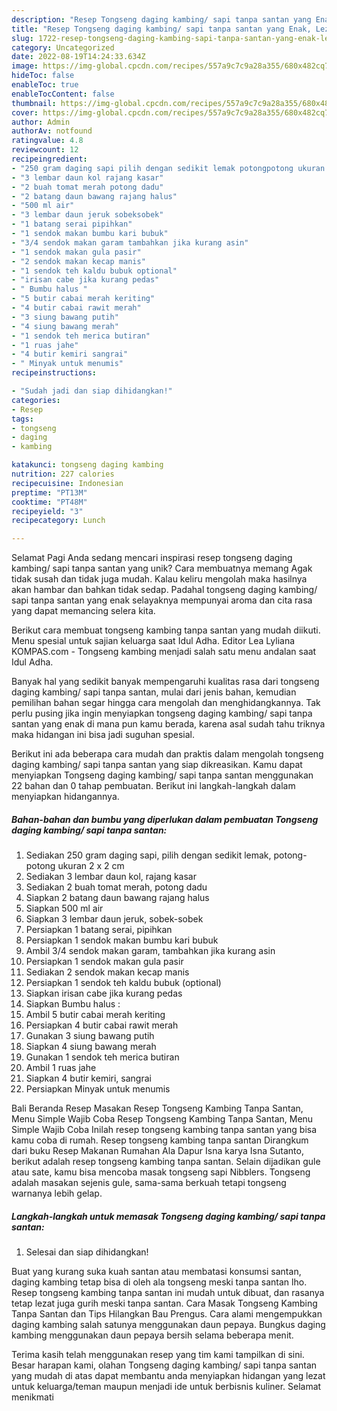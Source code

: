 ```yaml
---
description: "Resep Tongseng daging kambing/ sapi tanpa santan yang Enak, Lezat"
title: "Resep Tongseng daging kambing/ sapi tanpa santan yang Enak, Lezat"
slug: 1722-resep-tongseng-daging-kambing-sapi-tanpa-santan-yang-enak-lezat
category: Uncategorized
date: 2022-08-19T14:24:33.634Z
image: https://img-global.cpcdn.com/recipes/557a9c7c9a28a355/680x482cq70/tongseng-daging-kambing-sapi-tanpa-santan-foto-resep-utama.jpg
hideToc: false
enableToc: true
enableTocContent: false
thumbnail: https://img-global.cpcdn.com/recipes/557a9c7c9a28a355/680x482cq70/tongseng-daging-kambing-sapi-tanpa-santan-foto-resep-utama.jpg
cover: https://img-global.cpcdn.com/recipes/557a9c7c9a28a355/680x482cq70/tongseng-daging-kambing-sapi-tanpa-santan-foto-resep-utama.jpg
author: Admin
authorAv: notfound
ratingvalue: 4.8
reviewcount: 12
recipeingredient:
- "250 gram daging sapi pilih dengan sedikit lemak potongpotong ukuran 2 x 2 cm"
- "3 lembar daun kol rajang kasar"
- "2 buah tomat merah potong dadu"
- "2 batang daun bawang rajang halus"
- "500 ml air"
- "3 lembar daun jeruk sobeksobek"
- "1 batang serai pipihkan"
- "1 sendok makan bumbu kari bubuk"
- "3/4 sendok makan garam tambahkan jika kurang asin"
- "1 sendok makan gula pasir"
- "2 sendok makan kecap manis"
- "1 sendok teh kaldu bubuk optional"
- "irisan cabe jika kurang pedas"
- " Bumbu halus "
- "5 butir cabai merah keriting"
- "4 butir cabai rawit merah"
- "3 siung bawang putih"
- "4 siung bawang merah"
- "1 sendok teh merica butiran"
- "1 ruas jahe"
- "4 butir kemiri sangrai"
- " Minyak untuk menumis"
recipeinstructions:

- "Sudah jadi dan siap dihidangkan!"
categories:
- Resep
tags:
- tongseng
- daging
- kambing

katakunci: tongseng daging kambing 
nutrition: 227 calories
recipecuisine: Indonesian
preptime: "PT13M"
cooktime: "PT48M"
recipeyield: "3"
recipecategory: Lunch

---
```



Selamat Pagi Anda sedang mencari inspirasi resep tongseng daging kambing/ sapi tanpa santan yang unik? Cara membuatnya memang Agak tidak susah dan tidak juga mudah. Kalau keliru mengolah maka hasilnya akan hambar dan bahkan tidak sedap. Padahal tongseng daging kambing/ sapi tanpa santan yang enak selayaknya mempunyai aroma dan cita rasa yang dapat memancing selera kita.


Berikut cara membuat tongseng kambing tanpa santan yang mudah diikuti. Menu spesial untuk sajian keluarga saat Idul Adha. Editor Lea Lyliana KOMPAS.com - Tongseng kambing menjadi salah satu menu andalan saat Idul Adha.

Banyak hal yang sedikit banyak mempengaruhi kualitas rasa dari tongseng daging kambing/ sapi tanpa santan, mulai dari jenis bahan, kemudian pemilihan bahan segar hingga cara mengolah dan menghidangkannya. Tak perlu pusing jika ingin menyiapkan tongseng daging kambing/ sapi tanpa santan yang enak di mana pun kamu berada, karena asal sudah tahu triknya maka hidangan ini bisa jadi suguhan spesial.


Berikut ini ada beberapa cara mudah dan praktis dalam mengolah tongseng daging kambing/ sapi tanpa santan yang siap dikreasikan. Kamu dapat menyiapkan Tongseng daging kambing/ sapi tanpa santan menggunakan 22 bahan dan 0 tahap pembuatan. Berikut ini langkah-langkah dalam menyiapkan hidangannya.

<!--inarticleads1-->

##### Bahan-bahan dan bumbu yang diperlukan dalam pembuatan Tongseng daging kambing/ sapi tanpa santan:

1. Sediakan 250 gram daging sapi, pilih dengan sedikit lemak, potong-potong ukuran 2 x 2 cm
1. Sediakan 3 lembar daun kol, rajang kasar
1. Sediakan 2 buah tomat merah, potong dadu
1. Siapkan 2 batang daun bawang rajang halus
1. Siapkan 500 ml air
1. Siapkan 3 lembar daun jeruk, sobek-sobek
1. Persiapkan 1 batang serai, pipihkan
1. Persiapkan 1 sendok makan bumbu kari bubuk
1. Ambil 3/4 sendok makan garam, tambahkan jika kurang asin
1. Persiapkan 1 sendok makan gula pasir
1. Sediakan 2 sendok makan kecap manis
1. Persiapkan 1 sendok teh kaldu bubuk (optional)
1. Siapkan irisan cabe jika kurang pedas
1. Siapkan  Bumbu halus :
1. Ambil 5 butir cabai merah keriting
1. Persiapkan 4 butir cabai rawit merah
1. Gunakan 3 siung bawang putih
1. Siapkan 4 siung bawang merah
1. Gunakan 1 sendok teh merica butiran
1. Ambil 1 ruas jahe
1. Siapkan 4 butir kemiri, sangrai
1. Persiapkan  Minyak untuk menumis


Bali Beranda Resep Masakan Resep Tongseng Kambing Tanpa Santan, Menu Simple Wajib Coba Resep Tongseng Kambing Tanpa Santan, Menu Simple Wajib Coba Inilah resep tongseng kambing tanpa santan yang bisa kamu coba di rumah. Resep tongseng kambing tanpa santan Dirangkum dari buku Resep Makanan Rumahan Ala Dapur Isna karya Isna Sutanto, berikut adalah resep tongseng kambing tanpa santan. Selain dijadikan gule atau sate, kamu bisa mencoba masak tongseng sapi Nibblers. Tongseng adalah masakan sejenis gule, sama-sama berkuah tetapi tongseng warnanya lebih gelap. 

<!--inarticleads2-->

##### Langkah-langkah untuk memasak Tongseng daging kambing/ sapi tanpa santan:


1. Selesai dan siap dihidangkan!

Buat yang kurang suka kuah santan atau membatasi konsumsi santan, daging kambing tetap bisa di oleh ala tongseng meski tanpa santan lho. Resep tongseng kambing tanpa santan ini mudah untuk dibuat, dan rasanya tetap lezat juga gurih meski tanpa santan. Cara Masak Tongseng Kambing Tanpa Santan dan Tips Hilangkan Bau Prengus. Cara alami mengempukkan daging kambing salah satunya menggunakan daun pepaya. Bungkus daging kambing menggunakan daun pepaya bersih selama beberapa menit. 

Terima kasih telah menggunakan resep yang tim kami tampilkan di sini. Besar harapan kami, olahan Tongseng daging kambing/ sapi tanpa santan yang mudah di atas dapat membantu anda menyiapkan hidangan yang lezat untuk keluarga/teman maupun menjadi ide untuk berbisnis kuliner. Selamat menikmati
